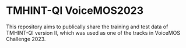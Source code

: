 # TMHINT-QI VoiceMOS2023

This repository aims to publically share the training and test data of TMHINT-QI version II, which was used as one of the tracks in VoiceMOS Challenge 2023. 

